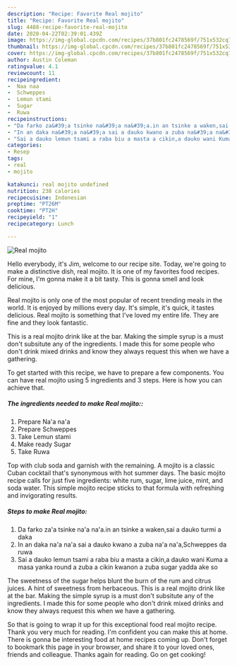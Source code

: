```yaml
---
description: "Recipe: Favorite Real mojito"
title: "Recipe: Favorite Real mojito"
slug: 4488-recipe-favorite-real-mojito
date: 2020-04-22T02:39:01.439Z
image: https://img-global.cpcdn.com/recipes/37b801fc2478569f/751x532cq70/real-mojito-recipe-main-photo.jpg
thumbnail: https://img-global.cpcdn.com/recipes/37b801fc2478569f/751x532cq70/real-mojito-recipe-main-photo.jpg
cover: https://img-global.cpcdn.com/recipes/37b801fc2478569f/751x532cq70/real-mojito-recipe-main-photo.jpg
author: Austin Coleman
ratingvalue: 4.1
reviewcount: 11
recipeingredient:
-  Naa naa
-  Schweppes
-  Lemun stami
-  Sugar
-  Ruwa
recipeinstructions:
- "Da farko za&#39;a tsinke na&#39;a na&#39;a.in an tsinke a waken,sai a dauko turmi a daka"
- "In an daka na&#39;a na&#39;a sai a dauko kwano a zuba na&#39;a na&#39;a,Schweppes da ruwa"
- "Sai a dauko lemun tsami a raba biu a masta a cikin,a dauko wani Kuma a masa yanka round a zuba a cikin kwanon a zuba sugar yadda ake so"
categories:
- Resep
tags:
- real
- mojito

katakunci: real mojito undefined
nutrition: 238 calories
recipecuisine: Indonesian
preptime: "PT26M"
cooktime: "PT2H"
recipeyield: "1"
recipecategory: Lunch

---
```



![Real mojito](https://img-global.cpcdn.com/recipes/37b801fc2478569f/751x532cq70/real-mojito-recipe-main-photo.jpg)

Hello everybody, it's Jim, welcome to our recipe site. Today, we're going to make a distinctive dish, real mojito. It is one of my favorites food recipes. For mine, I'm gonna make it a bit tasty. This is gonna smell and look delicious.

Real mojito is only one of the most popular of recent trending meals in the world. It is enjoyed by millions every day. It's simple, it's quick, it tastes delicious. Real mojito is something that I've loved my entire life. They are fine and they look fantastic.

This is a real mojito drink like at the bar. Making the simple syrup is a must don&#39;t subsitute any of the ingredients. I made this for some people who don&#39;t drink mixed drinks and know they always request this when we have a gathering.


To get started with this recipe, we have to prepare a few components. You can have real mojito using 5 ingredients and 3 steps. Here is how you can achieve that.

##### The ingredients needed to make Real mojito::

1. Prepare  Na&#39;a na&#39;a
1. Prepare  Schweppes
1. Take  Lemun stami
1. Make ready  Sugar
1. Take  Ruwa


Top with club soda and garnish with the remaining. A mojito is a classic Cuban cocktail that&#39;s synonymous with hot summer days. The basic mojito recipe calls for just five ingredients: white rum, sugar, lime juice, mint, and soda water. This simple mojito recipe sticks to that formula with refreshing and invigorating results. 

##### Steps to make Real mojito:

1. Da farko za&#39;a tsinke na&#39;a na&#39;a.in an tsinke a waken,sai a dauko turmi a daka
1. In an daka na&#39;a na&#39;a sai a dauko kwano a zuba na&#39;a na&#39;a,Schweppes da ruwa
1. Sai a dauko lemun tsami a raba biu a masta a cikin,a dauko wani Kuma a masa yanka round a zuba a cikin kwanon a zuba sugar yadda ake so


The sweetness of the sugar helps blunt the burn of the rum and citrus juices. A hint of sweetness from herbaceous. This is a real mojito drink like at the bar. Making the simple syrup is a must don&#39;t subsitute any of the ingredients. I made this for some people who don&#39;t drink mixed drinks and know they always request this when we have a gathering. 

So that is going to wrap it up for this exceptional food real mojito recipe. Thank you very much for reading. I'm confident you can make this at home. There is gonna be interesting food at home recipes coming up. Don't forget to bookmark this page in your browser, and share it to your loved ones, friends and colleague. Thanks again for reading. Go on get cooking!
